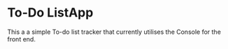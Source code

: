 # To-Do ListApp
This a a simple To-do list tracker that currently utilises the Console for the front end.

